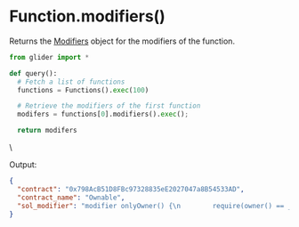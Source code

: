 # Function.modifiers()

Returns the [Modifiers](../modifiers/) object for the modifiers of the function.

```python
from glider import *

def query():
  # Fetch a list of functions
  functions = Functions().exec(100)

  # Retrieve the modifiers of the first function
  modifers = functions[0].modifiers().exec();

  return modifers
```

\


Output:

```json
{
  "contract": "0x798AcB51D8FBc97328835eE2027047a8B54533AD",
  "contract_name": "Ownable",
  "sol_modifier": "modifier onlyOwner() {\n        require(owner() == _msgSender(),\"Ownable: caller is not the owner\");\n        _;\n    }"
}
```
